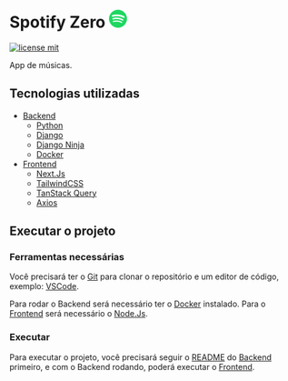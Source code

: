 # Spotify Zero ![Logo](./.github/media/logo.png)

[![license mit](https://img.shields.io/badge/licence-MIT-blue)](LICENSE)

App de músicas.

## Tecnologias utilizadas

- [Backend](/backend/)
  - [Python](https://www.python.org/)
  - [Django](https://www.djangoproject.com/)
  - [Django Ninja](https://django-ninja.rest-framework.com/)
  - [Docker](https://www.docker.com/)
- [Frontend](/frontend/)
  - [Next.Js](https://nextjs.org/)
  - [TailwindCSS](https://tailwindcss.com/)
  - [TanStack Query](https://tanstack.com/query/latest/)
  - [Axios](https://axios-http.com/)

## Executar o projeto

### Ferramentas necessárias

Você precisará ter o [Git](https://git-scm.com) para clonar o repositório e um editor de código, exemplo: [VSCode](https://code.visualstudio.com).

Para rodar o Backend será necessário ter o [Docker](https://www.docker.com/) instalado. Para o [Frontend](/frontend/) será necessário o [Node.Js](https://nodejs.org/).

### Executar

Para executar o projeto, você precisará seguir o [README](/backend/README.md) do [Backend](/backend/) primeiro, e com o Backend rodando, poderá executar o [Frontend](/frontend/).
